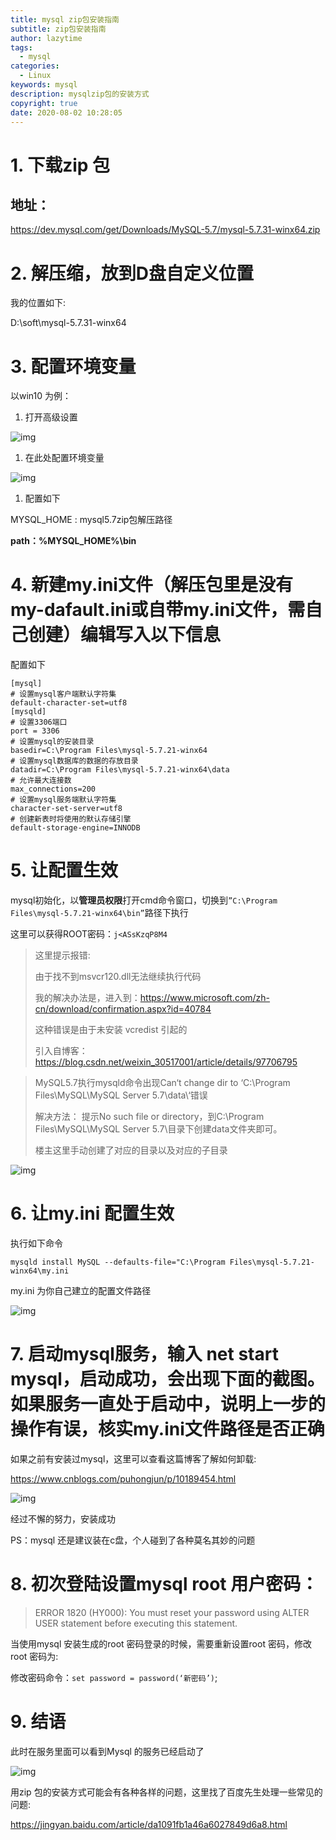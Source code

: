 ```yaml
---
title: mysql zip包安装指南
subtitle: zip包安装指南
author: lazytime
tags:
  - mysql
categories:
  - Linux
keywords: mysql
description: mysqlzip包的安装方式
copyright: true
date: 2020-08-02 10:28:05
---
```


# 1. 下载zip 包

## 地址：

https://dev.mysql.com/get/Downloads/MySQL-5.7/mysql-5.7.31-winx64.zip

<!-- more -->

# 2. 解压缩，放到D盘自定义位置

我的位置如下:

D:\soft\mysql-5.7.31-winx64

# 3. 配置环境变量

以win10 为例：

1. 打开高级设置

![img](https://gitee.com/lazyTimes/imageReposity/raw/master/img/20200801115826.png?ynotemdtimestamp=1596333875837)

1. 在此处配置环境变量

![img](https://gitee.com/lazyTimes/imageReposity/raw/master/img/20200801115848.png?ynotemdtimestamp=1596333875837)

1. 配置如下

MYSQL_HOME : mysql5.7zip包解压路径

**path：%MYSQL_HOME%\bin**

# 4. 新建my.ini文件（解压包里是没有my-dafault.ini或自带my.ini文件，需自己创建）编辑写入以下信息

配置如下

```
[mysql]
# 设置mysql客户端默认字符集
default-character-set=utf8 
[mysqld]
# 设置3306端口
port = 3306 
# 设置mysql的安装目录
basedir=C:\Program Files\mysql-5.7.21-winx64
# 设置mysql数据库的数据的存放目录
datadir=C:\Program Files\mysql-5.7.21-winx64\data
# 允许最大连接数
max_connections=200
# 设置mysql服务端默认字符集
character-set-server=utf8
# 创建新表时将使用的默认存储引擎
default-storage-engine=INNODB 
```

# 5. 让配置生效

mysql初始化，以**管理员权限**打开cmd命令窗口，切换到`”C:\Program Files\mysql-5.7.21-winx64\bin”`路径下执行

这里可以获得ROOT密码：`j<ASsKzqP8M4`

> 这里提示报错:
>
> 由于找不到msvcr120.dll无法继续执行代码
>
> 我的解决办法是，进入到：https://www.microsoft.com/zh-cn/download/confirmation.aspx?id=40784
>
> 这种错误是由于未安装 vcredist 引起的
>
> 引入自博客：https://blog.csdn.net/weixin_30517001/article/details/97706795

> MySQL5.7执行mysqld命令出现Can‘t change dir to ‘C:\Program Files\MySQL\MySQL Server 5.7\data\‘错误
>
> 解决方法： 提示No such file or directory，到C:\Program Files\MySQL\MySQL Server 5.7\目录下创建data文件夹即可。
>
> 楼主这里手动创建了对应的目录以及对应的子目录

![img](https://gitee.com/lazyTimes/imageReposity/raw/master/img/20200801123207.png?ynotemdtimestamp=1596333875837)

# 6. 让my.ini 配置生效

执行如下命令

```
mysqld install MySQL --defaults-file="C:\Program Files\mysql-5.7.21-winx64\my.ini
```

my.ini 为你自己建立的配置文件路径

![img](https://gitee.com/lazyTimes/imageReposity/raw/master/img/20200801123830.png?ynotemdtimestamp=1596333875837)

# 7. 启动mysql服务，输入 net start mysql，启动成功，会出现下面的截图。**如果服务一直处于启动中，说明上一步的操作有误，核实my.ini文件路径是否正确**

如果之前有安装过mysql，这里可以查看这篇博客了解如何卸载:

https://www.cnblogs.com/puhongjun/p/10189454.html

![img](https://gitee.com/lazyTimes/imageReposity/raw/master/img/20200801125305.png?ynotemdtimestamp=1596333875837)

经过不懈的努力，安装成功

PS：mysql 还是建议装在c盘，个人碰到了各种莫名其妙的问题

# 8. 初次登陆设置mysql root 用户密码：

> ERROR 1820 (HY000): You must reset your password using ALTER USER statement before executing this statement.

当使用mysql 安装生成的root 密码登录的时候，需要重新设置root 密码，修改root 密码为:

修改密码命令：`set password = password(‘新密码’)`;

# 9. 结语

此时在服务里面可以看到Mysql 的服务已经启动了

![img](https://gitee.com/lazyTimes/imageReposity/raw/master/img/20200801132213.png?ynotemdtimestamp=1596333875837)

用zip 包的安装方式可能会有各种各样的问题，这里找了百度先生处理一些常见的问题:

https://jingyan.baidu.com/article/da1091fb1a46a6027849d6a8.html



